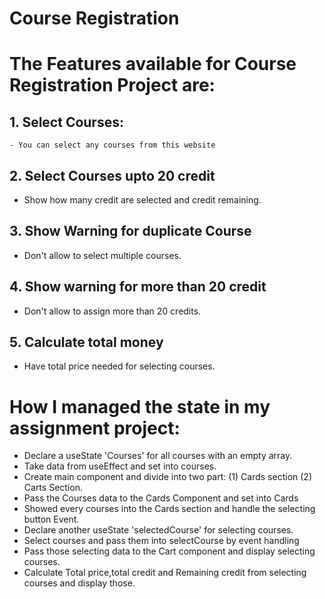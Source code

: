 # Course Registration


# The Features available for Course Registration Project are:
  ## 1. Select Courses:
    - You can select any courses from this website
  ## 2. Select Courses upto 20 credit
   - Show how many credit are selected and credit remaining.
  ## 3. Show Warning for duplicate Course
   - Don't allow to select multiple courses.
  ## 4. Show warning for more than 20 credit
   - Don't allow to assign more than 20 credits.
  ## 5. Calculate total money
   - Have total price needed for selecting courses.

# How I managed the state in my assignment project:
- Declare a useState 'Courses' for all courses with an empty array.
- Take data from useEffect and set into courses.
- Create main component and divide into two part: 
   (1) Cards section 
   (2) Carts Section.
- Pass the Courses data to the Cards Component and set into Cards
- Showed every courses into the Cards section and handle the selecting button Event.
- Declare another useState 'selectedCourse' for selecting courses.
- Select courses and pass them into selectCourse by event handling
- Pass those selecting data to the Cart component and display selecting courses.
- Calculate Total price,total credit and Remaining credit from selecting courses and display those.